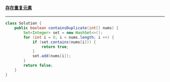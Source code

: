 #### <a href="https://leetcode.cn/problems/contains-duplicate/">存在重复元素</a>

--------------

```java
class Solution {
    public boolean containsDuplicate(int[] nums) {
        Set<Integer> set = new HashSet<>();
        for (int i = 0; i < nums.length; i ++) {
            if (set.contains(nums[i])) {
                return true;
            } 
            set.add(nums[i]);
        }
        return false;
    }
}
```

